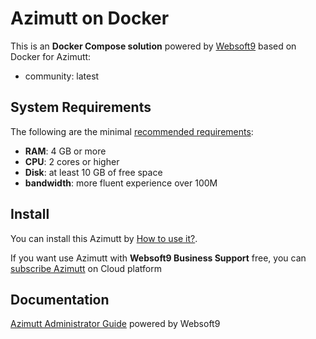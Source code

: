 # Azimutt on Docker  

This is an **Docker Compose solution** powered by [Websoft9](https://www.websoft9.com) based on Docker for Azimutt:


 - community:  latest


## System Requirements

The following are the minimal [recommended requirements](https://azimutt.app):

* **RAM**: 4 GB or more
* **CPU**: 2 cores or higher
* **Disk**: at least 10 GB of free space
* **bandwidth**: more fluent experience over 100M  

## Install

You can install this Azimutt by [How to use it?](https://github.com/Websoft9/docker-library#how-to-use-it).   

If you want use Azimutt with **Websoft9 Business Support** free, you can [subscribe Azimutt](https://www.websoft9.com/apps) on Cloud platform

## Documentation

[Azimutt Administrator Guide](https://support.websoft9.com/docs/azimutt) powered by Websoft9